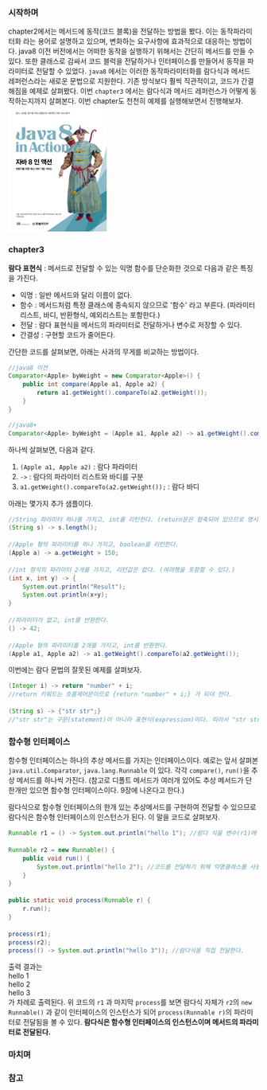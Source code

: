 ### 시작하며
chapter2에서는 메서드에 동작(코드 블록)을 전달하는 방법을 봤다. 이는 동작파라미터화 라는 용어로 설명하고 있으며, 변화하는 요구사항에 효과적으로 대응하는 방법이다. java8 이전 버전에서는 어떠한 동작을 실행하기 위해서는 간단히 메서드를 만들 수 있다. 또한 클래스로 감싸서 코드 블럭을 전달하거나 인터페이스를 만들어서 동작을 파라미터로 전달할 수 있었다. `java8` 에서는 이러한 동작파라미터화를 람다식과 메서드 레퍼런스라는 새로운 문법으로 지원한다. 기존 방식보다 훨씩 직관적이고, 코드가 간결해짐을 예제로 살펴봤다. 이번 `chapter3` 에서는 람다식과 메서드 레퍼런스가 어떻게 동작하는지까지 살펴본다. 이번 chapter도 천천히 예제를 실행해보면서 진행해보자.  
![Java8 in Action](java8inaction.jpg)  

### chapter3
**람다 표현식** : 메서드로 전달할 수 있는 익명 함수를 단순화한 것으로 다음과 같은 특징을 가진다.
* 익명 : 일반 메서드와 달리 이름이 없다.
* 함수 : 메서드처럼 특정 클래스에 종속되지 않으므로 '함수' 라고 부른다. (파라미터 리스트, 바디, 반환형식, 예외리스트는 포함한다.)
* 전달 : 람다 표현식을 메서드의 파라미터로 전달하거나 변수로 저장할 수 있다.
* 간결성 : 구현할 코드가 줄어든다.

간단한 코드를 살펴보면, 아래는 사과의 무게를 비교하는 방법이다.
```java
//java8 이전
Comparator<Apple> byWeight = new Comparator<Apple>() {
    public int compare(Apple a1, Apple a2) {
        return a1.getWeight().compareTo(a2.getWeight());
    }
}
```
```java
//java8+
Comparator<Apple> byWeight = (Apple a1, Apple a2) -> a1.getWeight().compareTo(a2.getWeight());
```
하나씩 살펴보면, 다음과 같다.
1. `(Apple a1, Apple a2)` : 람다 파라미터
1. `->` : 람다의 파라미터 리스트와 바디를 구분
1. `a1.getWeight().compareTo(a2.getWeight());` : 람다 바디

아래는 몇가지 추가 샘플이다.
```java
//String 파라미터 하나를 가지고, int를 리턴한다. (return문은 함축되어 있으므로 명시하지 않아도 된다.)
(String s) -> s.length();

//Apple 형의 파라미터를 하나 가지고, boolean을 리턴한다.
(Apple a) -> a.getWeight > 150;

//int 형식의 파라미터 2개를 가지고, 리턴값은 없다. (여려행을 포함할 수 있다.)
(int x, int y) -> {
    System.out.println("Result");
    System.out.println(x+y);
}

//파라미터가 없고, int를 반환한다.
() -> 42;

//Apple 형의 파라미터를 2개를 가지고, int를 반환한다.
(Apple a1, Apple a2) -> a1.getWeight().compareTo(a2.getWeight());
```
이번에는 람다 문법의 잘못된 예제를 살펴보자.
```java
(Integer i) -> return "number" + i;
//return 키워드는 흐름제어문이므로 {return "number" + i;} 가 되야 한다.

(String s) -> {"str str";}
//"str str"는 구문(statement)이 아니라 표현식(expression)이다. 따라서 "str str"; 또는 {return "str str";} 가 되야 한다.
```

### 함수형 인터페이스
함수형 인터페이스는 하나의 추상 메서드를 가지는 인터페이스이다. 예로는 앞서 살펴본 `java.util.Comparator`, `java.lang.Runnable` 이 있다. 각각 `compare()`, `run()`을 추상 메서드를 하나씩 가진다. (참고로 디폴트 메서드가 여러개 있어도 추상 메서드가 단 한개만 있으면 함수형 인터페이스이다. 9장에 나온다고 한다.)  
  
람다식으로 함수형 인터페이스의 한개 있는 추상메서드를 구현하여 전달할 수 있으므로 람다식은 함수형 인터페이스의 인스턴스가 된다. 이 말을 코드로 살펴보자.
```java
Runnable r1 = () -> System.out.println("hello 1"); //람다 식을 변수(r1)에 할당한다.

Runnable r2 = new Runnable() {
    public void run() {
        System.out.println("hello 2"); //코드를 전달하기 위해 익명클래스를 사용한다. 익명클래스의 인스턴스를 변수 r2에 할당한다.
    }
}

public static void process(Runnable r) {
    r.run();
}

process(r1);
process(r2);
process(() -> System.out.println("hello 3")); //람다식을 직접 전달한다.
```
출력 결과는  
hello 1  
hello 2  
hello 3  
가 차례로 출력된다. 위 코드의 `r1` 과 마지막 `process`를 보면 람다식 자체가 `r2`의 `new Runnable()` 과 같이 인터페이스의 인스턴스가 되어 `process(Runnable r)`의 파라미터로 전달됨을 볼 수 있다. **람다식은 함수형 인터페이스의 인스턴스이며 메서드의 파라미터로 전달된다.**

###

### 마치며


### 참고
 